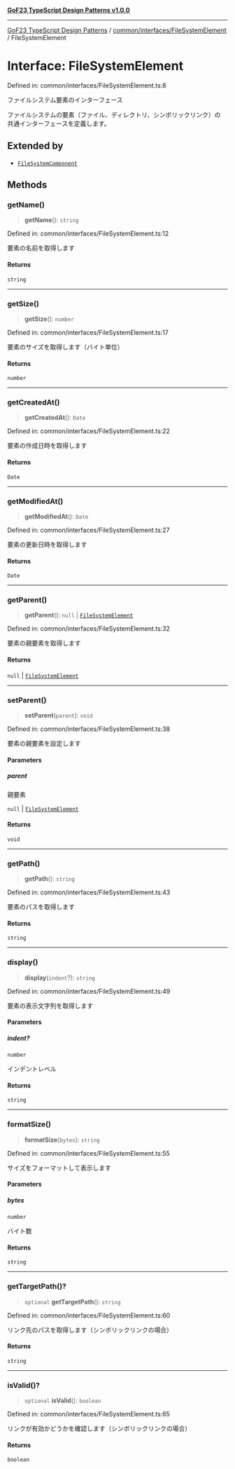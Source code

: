 [**GoF23 TypeScript Design Patterns v1.0.0**](../../../../README.md)

***

[GoF23 TypeScript Design Patterns](../../../../README.md) / [common/interfaces/FileSystemElement](../README.md) / FileSystemElement

# Interface: FileSystemElement

Defined in: common/interfaces/FileSystemElement.ts:8

ファイルシステム要素のインターフェース

ファイルシステムの要素（ファイル、ディレクトリ、シンボリックリンク）の
共通インターフェースを定義します。

## Extended by

- [`FileSystemComponent`](../../../../structural/composite/FileSystemComponent/interfaces/FileSystemComponent.md)

## Methods

### getName()

> **getName**(): `string`

Defined in: common/interfaces/FileSystemElement.ts:12

要素の名前を取得します

#### Returns

`string`

***

### getSize()

> **getSize**(): `number`

Defined in: common/interfaces/FileSystemElement.ts:17

要素のサイズを取得します（バイト単位）

#### Returns

`number`

***

### getCreatedAt()

> **getCreatedAt**(): `Date`

Defined in: common/interfaces/FileSystemElement.ts:22

要素の作成日時を取得します

#### Returns

`Date`

***

### getModifiedAt()

> **getModifiedAt**(): `Date`

Defined in: common/interfaces/FileSystemElement.ts:27

要素の更新日時を取得します

#### Returns

`Date`

***

### getParent()

> **getParent**(): `null` \| [`FileSystemElement`](FileSystemElement.md)

Defined in: common/interfaces/FileSystemElement.ts:32

要素の親要素を取得します

#### Returns

`null` \| [`FileSystemElement`](FileSystemElement.md)

***

### setParent()

> **setParent**(`parent`): `void`

Defined in: common/interfaces/FileSystemElement.ts:38

要素の親要素を設定します

#### Parameters

##### parent

親要素

`null` | [`FileSystemElement`](FileSystemElement.md)

#### Returns

`void`

***

### getPath()

> **getPath**(): `string`

Defined in: common/interfaces/FileSystemElement.ts:43

要素のパスを取得します

#### Returns

`string`

***

### display()

> **display**(`indent`?): `string`

Defined in: common/interfaces/FileSystemElement.ts:49

要素の表示文字列を取得します

#### Parameters

##### indent?

`number`

インデントレベル

#### Returns

`string`

***

### formatSize()

> **formatSize**(`bytes`): `string`

Defined in: common/interfaces/FileSystemElement.ts:55

サイズをフォーマットして表示します

#### Parameters

##### bytes

`number`

バイト数

#### Returns

`string`

***

### getTargetPath()?

> `optional` **getTargetPath**(): `string`

Defined in: common/interfaces/FileSystemElement.ts:60

リンク先のパスを取得します（シンボリックリンクの場合）

#### Returns

`string`

***

### isValid()?

> `optional` **isValid**(): `boolean`

Defined in: common/interfaces/FileSystemElement.ts:65

リンクが有効かどうかを確認します（シンボリックリンクの場合）

#### Returns

`boolean`
